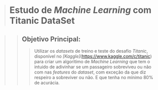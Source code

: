 > # Estudo de *Machine Learning* com Titanic DataSet

>> ## Objetivo Principal:
>>> Utilizar os *datasets* de treino e teste do desafio *Titanic*, disponível no *[Kaggle]*(https://www.kaggle.com/c/titanic)
>>> para criar um algoritimo de *Machine Learning* que tem o intuido de adivinhar se um passageiro
>>> sobreviveu ou não com nas *features* do *dataset*, com exceção da que diz respeiro a sobreviver ou não.
>>> E que tenha no mínimo 80% de acurácia.

  
